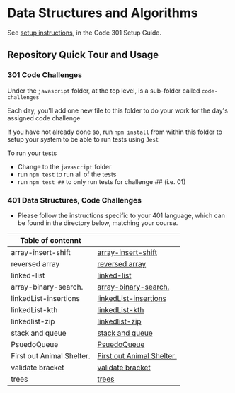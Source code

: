 # Data Structures and Algorithms

See [setup instructions](https://codefellows.github.io/setup-guide/code-301/2-code-challenges), in the Code 301 Setup Guide.

## Repository Quick Tour and Usage

### 301 Code Challenges

Under the `javascript` folder, at the top level, is a sub-folder called `code-challenges`

Each day, you'll add one new file to this folder to do your work for the day's assigned code challenge

If you have not already done so, run `npm install` from within this folder to setup your system to be able to run tests using `Jest`

To run your tests

- Change to the `javascript` folder
- run `npm test` to run all of the tests
- run `npm test ##` to only run tests for challenge ## (i.e. 01)

### 401 Data Structures, Code Challenges

- Please follow the instructions specific to your 401 language, which can be found in the directory below, matching your course.

|Table of contennt||
|-----|----|
|array-insert-shift|[array-insert-shift](./javascript/array-shift//array-insert.md)|
|reversed array|[reversed array](/chanllenge-01/reverse.md)|
|linked-list|[linked-list](/javascript/linked-list/linked-list.md)|
|array-binary-search.|[array-binary-search.](/javascript/array-binary-search/array-binary-search.md)|
|linkedList-insertions|[linkedList-insertions](/javascript/linkedList//linkedList-insertions.md)|
|linkedList-kth|[linkedList-kth](/javascript/linkedList/linkedList-kth.md)|
|linkedlist-zip|[linkedlist-zip](/javascript/linked-list/linkedlist-zip.md)|
|stack and queue|[stack and queue](/javascript/stack-and-Queue//readme.md)|
|PsuedoQueue|[PsuedoQueue](/javascript//stack-and-Queue/code-challenge11/PsuedoQueue.md)|
|First out Animal Shelter.|[First out Animal Shelter.](/javascript/stack-and-Queue/code-challenge12/readme.md)|
|validate bracket|[validate bracket](/javascript/stack-and-Queue/code-challenge13/readme.md)|
|trees|[trees](./javascript//Trees//code-challenge15/readme.md)|
